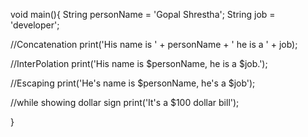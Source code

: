 void main(){
String personName = 'Gopal Shrestha';
String job = 'developer';

//Concatenation
print('His name is ' + personName + ' he is a '  + job);

//InterPolation
print('His name is $personName, he is a $job.');

//Escaping
print('He\'s name is $personName, he\'s a $job');

//while showing dollar sign
print('It\'s a \$100 dollar bill');

}